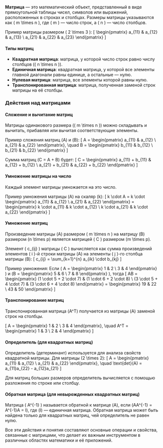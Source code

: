 **Матрица** — это математический объект, представленный в виде прямоугольной таблицы чисел, символов или выражений, расположенных в строках и столбцах. Размеры матрицы указываются как \( m \times n \), где \( m \) — число строк, а \( n \) — число столбцов.

Пример матрицы размером \( 2 \times 3 \):
\[ 
\begin{pmatrix}
    a_{11} & a_{12} & a_{13} \\
    a_{21} & a_{22} & a_{23}
\end{pmatrix} 
\]

#### Типы матриц
- **Квадратная матрица**: матрица, у которой число строк равно числу столбцов (\( n \times n \)).
- **Единичная матрица**: квадратная матрица, у которой все элементы главной диагонали равны единице, а остальные — нулю.
- **Нулевая матрица**: матрица, все элементы которой равны нулю.
- **Транспонированная матрица**: матрица, полученная заменой строк матрицы на её столбцы.

### Действия над матрицами

#### Сложение и вычитание матриц
Матрицы одинакового размера (\( m \times n \)) можно складывать и вычитать, прибавляя или вычитая соответствующие элементы.

Пример сложения матриц \(A\) и \(B\):
\[ 
A = \begin{pmatrix}
    a_{11} & a_{12} \\
    a_{21} & a_{22}
\end{pmatrix}, \quad
B = \begin{pmatrix}
    b_{11} & b_{12} \\
    b_{21} & b_{22}
\end{pmatrix}
\]

Сумма матриц \(C = A + B\) будет:
\[
C = \begin{pmatrix}
    a_{11} + b_{11} & a_{12} + b_{12} \\
    a_{21} + b_{21} & a_{22} + b_{22}
\end{pmatrix}
\]

#### Умножение матрицы на число
Каждый элемент матрицы умножается на это число.

Пример умножения матрицы \(A\) на скаляр \(k\):
\[ 
k \cdot A = 
k \cdot \begin{pmatrix}
    a_{11} & a_{12} \\
    a_{21} & a_{22}
\end{pmatrix} = 
\begin{pmatrix}
    k \cdot a_{11} & k \cdot a_{12} \\
    k \cdot a_{21} & k \cdot a_{22}
\end{pmatrix}
\]

#### Умножение матриц
Произведение матрицы \(A\) размером \( m \times n \) на матрицу \(B\) размером \(n \times p\) является матрицей \( C \) размером \(m \times p\).

Элемент \( c_{ij} \) матрицы \( C \) вычисляется как сумма произведений элементов \( i \)-й строки матрицы \(A\) на элементы \( j \)-го столбца матрицы \(B\):
\[
c_{ij} = \sum_{k=1}^{n} a_{ik} \cdot b_{kj}
\]

Пример умножения:
Если \( A = \begin{pmatrix} 1 & 2 \\ 3 & 4 \end{pmatrix} \) и \(B = \begin{pmatrix} 5 & 6 \\ 7 & 8 \end{pmatrix} \), тогда
\[
AB = \begin{pmatrix} (1 \cdot 5 + 2 \cdot 7) & (1 \cdot 6 + 2 \cdot 8) \\ (3 \cdot 5 + 4 \cdot 7) & (3 \cdot 6 + 4 \cdot 8) \end{pmatrix} = \begin{pmatrix} 19 & 22 \\ 43 & 50 \end{pmatrix}
\]

#### Транспонирование матриц
Транспонированная матрица \(A^T\) получается из матрицы \(A\) заменой строк на столбцы.

\[
A = \begin{pmatrix}
    1 & 2 \\
    3 & 4
\end{pmatrix}, \quad
A^T = \begin{pmatrix}
    1 & 3 \\
    2 & 4
\end{pmatrix}
\]

#### Определитель (для квадратных матриц)
Определитель (детерминант) используется для анализа свойств квадратной матрицы. Для матрицы \(2 \times 2\):
\[
A = \begin{pmatrix}
    a_{11} & a_{12} \\
    a_{21} & a_{22}
\end{pmatrix}, \quad \text{det}(A) = a_{11}a_{22} - a_{12}a_{21}
\]

Для матриц больших размеров определитель вычисляется с помощью разложения по строке или столбцу.

#### Обратная матрица (для невырожденных квадратных матриц)
Матрица \( A^{-1} \) называется обратной к матрице \(A\), если \(AA^{-1} = A^{-1}A = I\), где \(I\) — единичная матрица. Обратная матрица может быть найдена только для квадратных матриц, чей определитель не равен нулю.

Все эти действия и понятия составляют основные операции и свойства, связанные с матрицами, что делает их важным инструментом в различных областях математики и её приложений.
